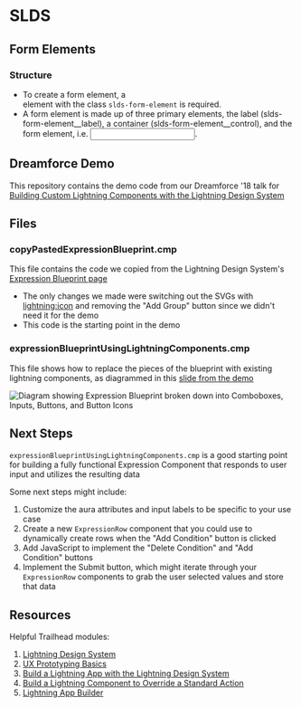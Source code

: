 # SLDS
## Form Elements
### Structure
* To create a form element, a <div> element with the class `slds-form-element` is required.
* A form element is made up of three primary elements, the label (slds-form-element__label), a container (slds-form-element__control), and the form element, i.e. <input>.



## Dreamforce Demo
This repository contains the demo code from our Dreamforce '18 talk for [Building Custom Lightning Components with the Lightning Design System](https://www.youtube.com/watch?v=-Ytt0HcbmxU)

## Files

### copyPastedExpressionBlueprint.cmp

This file contains the code we copied from the Lightning Design System's [Expression Blueprint page](https://lightningdesignsystem.com/components/expression/)
- The only changes we made were switching out the SVGs with [lightning:icon](https://developer.salesforce.com/docs/component-library/bundle/lightning:icon/example) and removing the "Add Group" button since we didn't need it for the demo
- This code is the starting point in the demo

### expressionBlueprintUsingLightningComponents.cmp

This file shows how to replace the pieces of the blueprint with existing lightning components, as diagrammed in this [slide from the demo](https://youtu.be/-Ytt0HcbmxU?t=671)

![Diagram showing Expression Blueprint broken down into Comboboxes, Inputs, Buttons, and Button Icons](/assets/ExpressionBrokenDown.png)

## Next Steps

`expressionBlueprintUsingLightningComponents.cmp` is a good starting point for building a fully functional Expression Component that responds to user input and utilizes the resulting data

Some next steps might include:
1. Customize the aura attributes and input labels to be specific to your use case
2. Create a new `ExpressionRow` component that you could use to dynamically create rows when the "Add Condition" button is clicked
3. Add JavaScript to implement the "Delete Condition" and "Add Condition" buttons
4. Implement the Submit button, which might iterate through your `ExpressionRow` components to grab the user selected values and store that data

## Resources

Helpful Trailhead modules:
1. [Lightning Design System](https://trailhead.salesforce.com/en/modules/lightning_design_system)
2. [UX Prototyping Basics](https://trailhead.salesforce.com/en/modules/ux-prototyping-basics)
3. [Build a Lightning App with the Lightning Design System](https://trailhead.salesforce.com/en/projects/slds-lightning-components-workshop)
4. [Build a Lightning Component to Override a Standard Action](https://trailhead.salesforce.com/en/projects/workshop-override-standard-action)
5. [Lightning App Builder](https://trailhead.salesforce.com/en/modules/lightning_app_builder)
